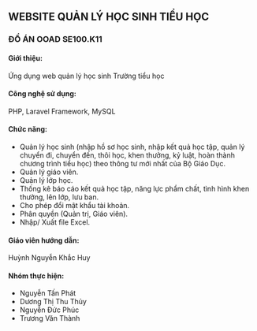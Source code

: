 ## WEBSITE QUẢN LÝ HỌC SINH TIỂU HỌC
### ĐỒ ÁN OOAD SE100.K11

#### Giới thiệu:
Ứng dụng web quản lý học sinh Trường tiểu học

#### Công nghệ sử dụng:
PHP, Laravel Framework, MySQL

#### Chức năng:
- Quản lý học sinh (nhập hồ sơ học sinh, nhập kết quả học tập, quản lý chuyển đi, chuyển đến, thôi học, khen thưởng, kỷ luật, hoàn thành chương trình tiểu học) theo thông tư mới nhất của Bộ Giáo Dục.
- Quản lý giáo viên. 
- Quản lý lớp học. 
- Thống kê báo cáo kết quả học tập, năng lực phẩm chất, tình hình khen thưởng, lên lớp, lưu ban.
- Cho phép đổi mật khẩu tài khoản.
- Phân quyền (Quản trị, Giáo viên).
- Nhập/ Xuất file Excel.

#### Giáo viên hướng dẫn: 
Huỳnh Nguyễn Khắc Huy

#### Nhóm thực hiện:
- Nguyễn Tấn Phát
- Dương Thị Thu Thủy
- Nguyễn Đức Phúc
- Trương Văn Thành
